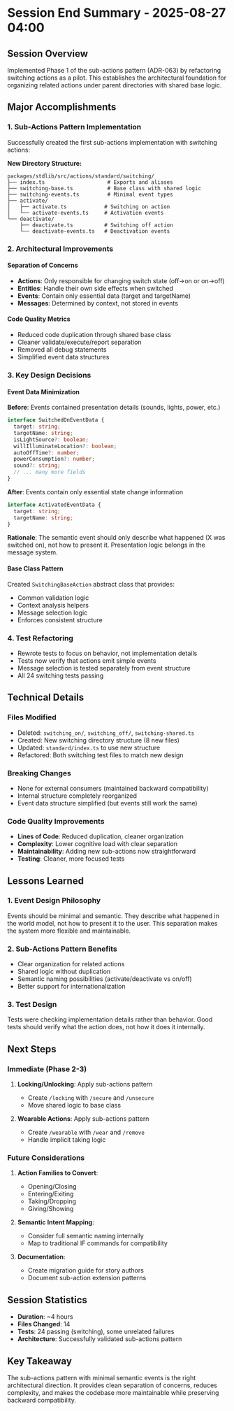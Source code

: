 # Session End Summary - 2025-08-27 04:00

## Session Overview
Implemented Phase 1 of the sub-actions pattern (ADR-063) by refactoring switching actions as a pilot. This establishes the architectural foundation for organizing related actions under parent directories with shared base logic.

## Major Accomplishments

### 1. Sub-Actions Pattern Implementation
Successfully created the first sub-actions implementation with switching actions:

**New Directory Structure:**
```
packages/stdlib/src/actions/standard/switching/
├── index.ts                    # Exports and aliases
├── switching-base.ts           # Base class with shared logic
├── switching-events.ts         # Minimal event types
├── activate/
│   ├── activate.ts            # Switching on action
│   └── activate-events.ts     # Activation events
└── deactivate/
    ├── deactivate.ts          # Switching off action
    └── deactivate-events.ts   # Deactivation events
```

### 2. Architectural Improvements

#### Separation of Concerns
- **Actions**: Only responsible for changing switch state (off→on or on→off)
- **Entities**: Handle their own side effects when switched
- **Events**: Contain only essential data (target and targetName)
- **Messages**: Determined by context, not stored in events

#### Code Quality Metrics
- Reduced code duplication through shared base class
- Cleaner validate/execute/report separation
- Removed all debug statements
- Simplified event data structures

### 3. Key Design Decisions

#### Event Data Minimization
**Before**: Events contained presentation details (sounds, lights, power, etc.)
```typescript
interface SwitchedOnEventData {
  target: string;
  targetName: string;
  isLightSource?: boolean;
  willIlluminateLocation?: boolean;
  autoOffTime?: number;
  powerConsumption?: number;
  sound?: string;
  // ... many more fields
}
```

**After**: Events contain only essential state change information
```typescript
interface ActivatedEventData {
  target: string;
  targetName: string;
}
```

**Rationale**: The semantic event should only describe what happened (X was switched on), not how to present it. Presentation logic belongs in the message system.

#### Base Class Pattern
Created `SwitchingBaseAction` abstract class that provides:
- Common validation logic
- Context analysis helpers
- Message selection logic
- Enforces consistent structure

### 4. Test Refactoring
- Rewrote tests to focus on behavior, not implementation details
- Tests now verify that actions emit simple events
- Message selection is tested separately from event structure
- All 24 switching tests passing

## Technical Details

### Files Modified
- Deleted: `switching_on/`, `switching_off/`, `switching-shared.ts`
- Created: New switching directory structure (8 new files)
- Updated: `standard/index.ts` to use new structure
- Refactored: Both switching test files to match new design

### Breaking Changes
- None for external consumers (maintained backward compatibility)
- Internal structure completely reorganized
- Event data structure simplified (but events still work the same)

### Code Quality Improvements
- **Lines of Code**: Reduced duplication, cleaner organization
- **Complexity**: Lower cognitive load with clear separation
- **Maintainability**: Adding new sub-actions now straightforward
- **Testing**: Cleaner, more focused tests

## Lessons Learned

### 1. Event Design Philosophy
Events should be minimal and semantic. They describe what happened in the world model, not how to present it to the user. This separation makes the system more flexible and maintainable.

### 2. Sub-Actions Pattern Benefits
- Clear organization for related actions
- Shared logic without duplication
- Semantic naming possibilities (activate/deactivate vs on/off)
- Better support for internationalization

### 3. Test Design
Tests were checking implementation details rather than behavior. Good tests should verify what the action does, not how it does it internally.

## Next Steps

### Immediate (Phase 2-3)
1. **Locking/Unlocking**: Apply sub-actions pattern
   - Create `/locking` with `/secure` and `/unsecure`
   - Move shared logic to base class

2. **Wearable Actions**: Apply sub-actions pattern
   - Create `/wearable` with `/wear` and `/remove`
   - Handle implicit taking logic

### Future Considerations
1. **Action Families to Convert**:
   - Opening/Closing
   - Entering/Exiting
   - Taking/Dropping
   - Giving/Showing

2. **Semantic Intent Mapping**:
   - Consider full semantic naming internally
   - Map to traditional IF commands for compatibility

3. **Documentation**:
   - Create migration guide for story authors
   - Document sub-action extension patterns

## Session Statistics
- **Duration**: ~4 hours
- **Files Changed**: 14
- **Tests**: 24 passing (switching), some unrelated failures
- **Architecture**: Successfully validated sub-actions pattern

## Key Takeaway
The sub-actions pattern with minimal semantic events is the right architectural direction. It provides clean separation of concerns, reduces complexity, and makes the codebase more maintainable while preserving backward compatibility.